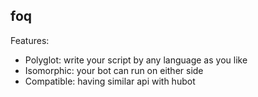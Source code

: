 foq
---

Features:
+ Polyglot: write your script by any language as you like
+ Isomorphic: your bot can run on either side
+ Compatible: having similar api with hubot
